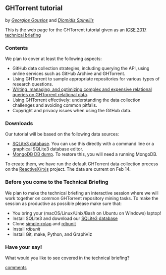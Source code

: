 ## GHTorrent tutorial

by _[Georgios Gousios](http://gousios.org)_ and _[Diomidis Spinellis](http://spinellis.gr)_

This is the web page for the GHTorrent tutorial given as an [ICSE 2017 technical briefing](http://icse2017.gatech.edu/?q=technical_briefings_program)

### Contents

We plan to cover at least the following aspects:

* GitHub data collection strategies, including querying the API, using online services such as GitHub Archive and GHTorrent.
* Using GHTorrent to sample appropriate repositories for various types of research questions.
* [Writing, managing, and optimizing complex and expensive relational queries on GHTorrent relational data](https://www.spinellis.gr/git-mine-briefing/).
* Using GHTorrent effectively: understanding the data collection challenges and avoiding common pitfalls.
* Copyright and privacy issues when using the GitHub data.

### Downloads

Our tutorial will be based on the following data sources:

* [SQLite3 database](https://github.com/ghtorrent/tutorial/blob/master/rxjs-ghtorrent.db). You can use this directly with a command line or a graphical SQLite3 database editor.
* [MongoDB DB dump](https://github.com/ghtorrent/tutorial/blob/master/rxjs-mongo.tar.gz). To restore this, you will need a running MongoDB.

To create them, we have run the default GHTorrent data collection process
on the [ReactiveX/rxjs](https://github.com/ReactiveX/rxjs) project.
The data are current on Feb 14.

### Before you come to the Technical Briefing

We plan to make the technical briefing an interactive session where we will work together on common GHTorrent repository 
mining tasks. To make the session as productive as possible please make sure that:

* You bring your (macOS/Linux/Unix/Bash on Ubuntu on Windows) laptop!
* Install SQLite3 and download our [SQLite3 database](https://github.com/ghtorrent/tutorial/blob/master/rxjs-ghtorrent.db)
* Clone [simple-rolap](https://github.com/dspinellis/simple-rolap) and [rdbunit](https://github.com/dspinellis/rdbunit/)
* Install _rdbunit_
* Install Git, make, Python, and GraphViz

### Have your say!

What would you like to see covered in the technical briefing?

<div id="disqus_thread"></div>
<script type="text/javascript">
var disqus_shortname = 'ghtorrent';
/* * * DON'T EDIT BELOW THIS LINE * * */
(function() {
 var dsq = document.createElement('script');
 dsq.type = 'text/javascript'; dsq.async = true;
 dsq.src = '//' + disqus_shortname +
 '.disqus.com/embed.js';
 (document.getElementsByTagName('head')[0]
  ||
  document.getElementsByTagName('body')[0]).appendChild(dsq);
 })();
</script>
<a href="http://disqus.com" class="dsq-brlink">comments</a>
